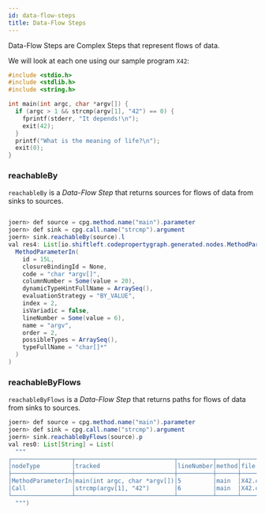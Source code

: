 ```yaml
---
id: data-flow-steps
title: Data-Flow Steps
---
```


Data-Flow Steps are Complex Steps that represent flows of data.

We will look at each one using our sample program `X42`:

```c
#include <stdio.h>
#include <stdlib.h>
#include <string.h>

int main(int argc, char *argv[]) {
  if (argc > 1 && strcmp(argv[1], "42") == 0) {
    fprintf(stderr, "It depends!\n");
    exit(42);
  }
  printf("What is the meaning of life?\n");
  exit(0);
}
```

### reachableBy

`reachableBy` is a _Data-Flow Step_ that returns sources for flows of data from sinks to sources.

```java

joern> def source = cpg.method.name("main").parameter
joern> def sink = cpg.call.name("strcmp").argument
joern> sink.reachableBy(source).l
val res4: List[io.shiftleft.codepropertygraph.generated.nodes.MethodParameterIn] = List(
  MethodParameterIn(
    id = 15L,
    closureBindingId = None,
    code = "char *argv[]",
    columnNumber = Some(value = 20),
    dynamicTypeHintFullName = ArraySeq(),
    evaluationStrategy = "BY_VALUE",
    index = 2,
    isVariadic = false,
    lineNumber = Some(value = 6),
    name = "argv",
    order = 2,
    possibleTypes = ArraySeq(),
    typeFullName = "char[]*"
  )
)
```

### reachableByFlows

`reachableByFlows` is a _Data-Flow Step_ that returns paths for flows of data from sinks to sources. 

```java
joern> def source = cpg.method.name("main").parameter
joern> def sink = cpg.call.name("strcmp").argument
joern> sink.reachableByFlows(source).p
val res0: List[String] = List(
  """
┌─────────────────┬────────────────────────────┬──────────┬──────┬─────┐
│nodeType         │tracked                     │lineNumber│method│file │
├─────────────────┼────────────────────────────┼──────────┼──────┼─────┤
│MethodParameterIn│main(int argc, char *argv[])│5         │main  │X42.c│
│Call             │strcmp(argv[1], "42")       │6         │main  │X42.c│
└─────────────────┴────────────────────────────┴──────────┴──────┴─────┘
  """)
```

